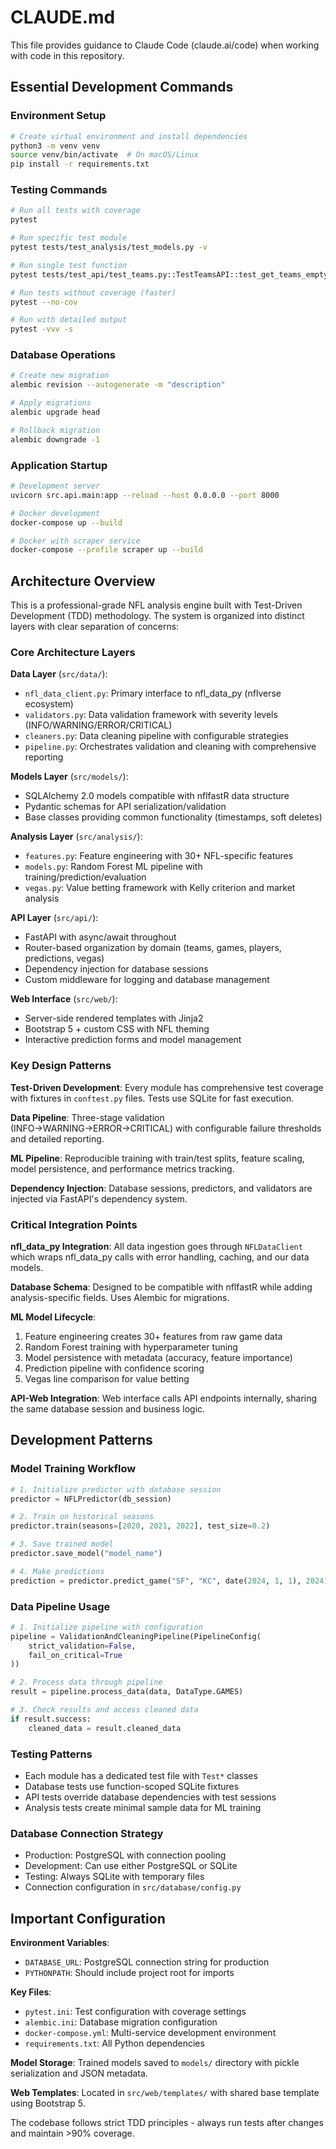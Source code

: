 # CLAUDE.md

This file provides guidance to Claude Code (claude.ai/code) when working with code in this repository.

## Essential Development Commands

### Environment Setup
```bash
# Create virtual environment and install dependencies
python3 -m venv venv
source venv/bin/activate  # On macOS/Linux
pip install -r requirements.txt
```

### Testing Commands
```bash
# Run all tests with coverage
pytest

# Run specific test module
pytest tests/test_analysis/test_models.py -v

# Run single test function
pytest tests/test_api/test_teams.py::TestTeamsAPI::test_get_teams_empty -v

# Run tests without coverage (faster)
pytest --no-cov

# Run with detailed output
pytest -vvv -s
```

### Database Operations
```bash
# Create new migration
alembic revision --autogenerate -m "description"

# Apply migrations
alembic upgrade head

# Rollback migration
alembic downgrade -1
```

### Application Startup
```bash
# Development server
uvicorn src.api.main:app --reload --host 0.0.0.0 --port 8000

# Docker development
docker-compose up --build

# Docker with scraper service
docker-compose --profile scraper up --build
```

## Architecture Overview

This is a professional-grade NFL analysis engine built with Test-Driven Development (TDD) methodology. The system is organized into distinct layers with clear separation of concerns:

### Core Architecture Layers

**Data Layer** (`src/data/`):
- `nfl_data_client.py`: Primary interface to nfl_data_py (nflverse ecosystem)
- `validators.py`: Data validation framework with severity levels (INFO/WARNING/ERROR/CRITICAL)  
- `cleaners.py`: Data cleaning pipeline with configurable strategies
- `pipeline.py`: Orchestrates validation and cleaning with comprehensive reporting

**Models Layer** (`src/models/`):
- SQLAlchemy 2.0 models compatible with nflfastR data structure
- Pydantic schemas for API serialization/validation
- Base classes providing common functionality (timestamps, soft deletes)

**Analysis Layer** (`src/analysis/`):
- `features.py`: Feature engineering with 30+ NFL-specific features
- `models.py`: Random Forest ML pipeline with training/prediction/evaluation
- `vegas.py`: Value betting framework with Kelly criterion and market analysis

**API Layer** (`src/api/`):
- FastAPI with async/await throughout
- Router-based organization by domain (teams, games, players, predictions, vegas)
- Dependency injection for database sessions
- Custom middleware for logging and database management

**Web Interface** (`src/web/`):
- Server-side rendered templates with Jinja2
- Bootstrap 5 + custom CSS with NFL theming
- Interactive prediction forms and model management

### Key Design Patterns

**Test-Driven Development**: Every module has comprehensive test coverage with fixtures in `conftest.py` files. Tests use SQLite for fast execution.

**Data Pipeline**: Three-stage validation (INFO→WARNING→ERROR→CRITICAL) with configurable failure thresholds and detailed reporting.

**ML Pipeline**: Reproducible training with train/test splits, feature scaling, model persistence, and performance metrics tracking.

**Dependency Injection**: Database sessions, predictors, and validators are injected via FastAPI's dependency system.

### Critical Integration Points

**nfl_data_py Integration**: All data ingestion goes through `NFLDataClient` which wraps nfl_data_py calls with error handling, caching, and our data models.

**Database Schema**: Designed to be compatible with nflfastR while adding analysis-specific fields. Uses Alembic for migrations.

**ML Model Lifecycle**: 
1. Feature engineering creates 30+ features from raw game data
2. Random Forest training with hyperparameter tuning
3. Model persistence with metadata (accuracy, feature importance)
4. Prediction pipeline with confidence scoring
5. Vegas line comparison for value betting

**API-Web Integration**: Web interface calls API endpoints internally, sharing the same database session and business logic.

## Development Patterns

### Model Training Workflow
```python
# 1. Initialize predictor with database session
predictor = NFLPredictor(db_session)

# 2. Train on historical seasons
predictor.train(seasons=[2020, 2021, 2022], test_size=0.2)

# 3. Save trained model
predictor.save_model("model_name")

# 4. Make predictions
prediction = predictor.predict_game("SF", "KC", date(2024, 1, 1), 2024)
```

### Data Pipeline Usage
```python
# 1. Initialize pipeline with configuration
pipeline = ValidationAndCleaningPipeline(PipelineConfig(
    strict_validation=False,
    fail_on_critical=True
))

# 2. Process data through pipeline
result = pipeline.process_data(data, DataType.GAMES)

# 3. Check results and access cleaned data
if result.success:
    cleaned_data = result.cleaned_data
```

### Testing Patterns
- Each module has a dedicated test file with `Test*` classes
- Database tests use function-scoped SQLite fixtures
- API tests override database dependencies with test sessions
- Analysis tests create minimal sample data for ML training

### Database Connection Strategy
- Production: PostgreSQL with connection pooling
- Development: Can use either PostgreSQL or SQLite
- Testing: Always SQLite with temporary files
- Connection configuration in `src/database/config.py`

## Important Configuration

**Environment Variables**:
- `DATABASE_URL`: PostgreSQL connection string for production
- `PYTHONPATH`: Should include project root for imports

**Key Files**:
- `pytest.ini`: Test configuration with coverage settings
- `alembic.ini`: Database migration configuration  
- `docker-compose.yml`: Multi-service development environment
- `requirements.txt`: All Python dependencies

**Model Storage**: Trained models saved to `models/` directory with pickle serialization and JSON metadata.

**Web Templates**: Located in `src/web/templates/` with shared base template using Bootstrap 5.

The codebase follows strict TDD principles - always run tests after changes and maintain >90% coverage.